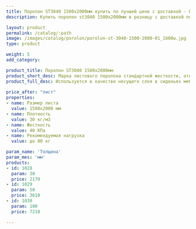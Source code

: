 ```yaml
---
title: Поролон ST3040 1500х2000мм купить по лучшей цене с доставкой - Поролоныч
description: Купить поролон st3040 1500х2000мм в розницу с доставкой по Москве в интернет-магазине Поролоныча.

layout: product
permalink: /catalog/:path
image: /images/catalog/porolon/porolon-st-3040-1500-2000-01_1600w.jpg
type: product

weight: 5
add_category: 

product_title: Поролон ST3040 1500х2000мм
product_short_desc: Марка листового поролона стандартной жесткости, отличается превосходной эластичностью и восстанавливаемостью.
product_full_desc: Используется в качестве несущего слоя в сиденьях мебели и матрасах. Формообразующий элемент для матрасов и всех частей диванов. Поролон ST3040 отличается превосходной эластичностью и восстанавливаемостью.
        
price_after: "лист"
properties:
- name: Размер листа
  value: 1500х2000 мм
- name: Плотность
  value: 30 кг/м3
- name: Жесткость
  value: 40 КПа
- name: Рекомендуемая нагрузка
  value: до 80 кг

param_name: 'Толщина'
param_mes: 'мм'
products:
- id: 1028
  param: 30
  price: 2170
- id: 1029
  param: 50
  price: 3610
- id: 1030
  param: 100
  price: 7210

---
```

